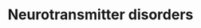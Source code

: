 ---
annotations:
- id: PW:0002324
  parent: disease pathway
  type: Pathway Ontology
  value: aromatic L-amino acid decarboxylase deficiency pathway
- id: PW:0000407
  parent: classic metabolic pathway
  type: Pathway Ontology
  value: neurotransmitter metabolic pathway
- id: PW:0002208
  parent: disease pathway
  type: Pathway Ontology
  value: dopamine beta-hydroxylase deficiency pathway
- id: DOID:0090145
  parent: genetic disease
  type: Disease Ontology
  value: dopamine beta-hydroxylase deficiency
- id: DOID:0090123
  parent: genetic disease
  type: Disease Ontology
  value: aromatic L-amino acid decarboxylase deficiency
authors:
- AnneFriesacher
- DeSl
- Egonw
- Khanspers
- IreneHemel
- Mkutmon
- MaintBot
- Eweitz
- Finterly
communities:
- RareDiseases
- IEM
description: Neurotransmitters are chemical messengers which mediate, amplify, or
  modulate synaptic transmissions between neurons, meaning that many are involved
  in primary brain functions such as movement, pain threshold, memory, and so on.
  The are various disorders associated with neurotransmitter dysfunction, which may
  also be caused by defects in the neurotransmitter transporters. This pathway describes
  various defects including deficiencies of tyrosine hydrolyse (TH), aromatic l-amino
  acid decarboxylase (AADC), dopamine Beta-Hydroxylase (DBH), monoamine oxidase A,
  as well as the heredity dopamine transporter syndrome and the brain dopamine-serotonin
  vesicular transporter (VMAT2) disease.   This pathway was inspired by Chapter 31
  (neurotransmitter Disorders) of the book of Blau (ISBN 3642403360 (978-3642403361)).
last-edited: 2021-12-11
organisms:
- Homo sapiens
redirect_from:
- /index.php/Pathway:WP4220
- /instance/WP4220
revision: null
schema-jsonld:
- '@context': https://schema.org/
  '@id': https://wikipathways.github.io/pathways/WP4220.html
  '@type': Dataset
  creator:
    '@type': Organization
    name: WikiPathways
  description: Neurotransmitters are chemical messengers which mediate, amplify, or
    modulate synaptic transmissions between neurons, meaning that many are involved
    in primary brain functions such as movement, pain threshold, memory, and so on.
    The are various disorders associated with neurotransmitter dysfunction, which
    may also be caused by defects in the neurotransmitter transporters. This pathway
    describes various defects including deficiencies of tyrosine hydrolyse (TH), aromatic
    l-amino acid decarboxylase (AADC), dopamine Beta-Hydroxylase (DBH), monoamine
    oxidase A, as well as the heredity dopamine transporter syndrome and the brain
    dopamine-serotonin vesicular transporter (VMAT2) disease.   This pathway was inspired
    by Chapter 31 (neurotransmitter Disorders) of the book of Blau (ISBN 3642403360
    (978-3642403361)).
  keywords:
  - 3-Methoxytyramine
  - 3-O-methyldopa
  - 3-methoxy-4-hydroxyphenylglycol
  - 5-Hydroxyindoleacetic acid
  - 5-Hydroxytryptophan
  - Aromatic L-amino acid
  - Dihydroxyphenylacetic acid
  - Dopamine
  - Dopamine beta-
  - Epinephrine
  - Homovanillic acid
  - L-Dopa
  - L-Tryptophan
  - L-Tyrosine
  - Metanephrine
  - Monoamine oxidase A
  - Norepinephrine
  - Normetanephrine
  - Serotonin
  - Tyrosine 3-mono
  - Vanillactic acid
  - Vanillylmandelic acid
  - decarboxylase
  - hydrocylase
  - oxygenase
  license: CC0
  name: Neurotransmitter disorders
seo: CreativeWork
title: Neurotransmitter disorders
wpid: WP4220
---